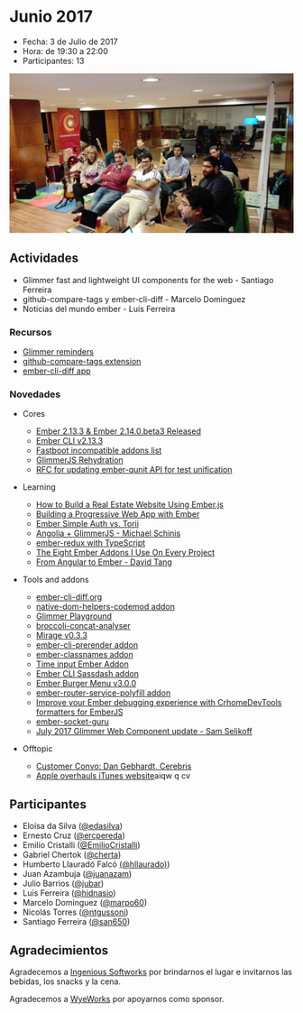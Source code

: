 # Junio 2017

* Fecha: 3 de Julio de 2017
* Hora: de 19:30 a 22:00
* Participantes: 13

![photo](./photo.jpg)

## Actividades

* Glimmer fast and lightweight UI components for the web - Santiago Ferreira
* github-compare-tags y ember-cli-diff - Marcelo Dominguez
* Noticias del mundo ember - Luis Ferreira

### Recursos

* [Glimmer reminders](https://github.com/san650/meetup-sample--glimmer-reminders)
* [github-compare-tags extension](https://github.com/marpo60/github-compare-tags)
* [ember-cli-diff app](https://github.com/mvdwg/ember-cli-diff)

### Novedades

* Cores
  * [Ember 2.13.3 & Ember 2.14.0.beta3 Released](https://github.com/emberjs/ember.js/releases)
  * [Ember CLI v2.13.3](https://twitter.com/twokul/status/879073857331646464)
  * [Fastboot incompatible addons list](https://github.com/ember-fastboot/ember-cli-fastboot/issues/387)
  * [GlimmerJS Rehydration](https://github.com/glimmerjs/glimmer-vm/pull/549)
  * [RFC for updating ember-qunit API for test unification](https://twitter.com/rwjblue/status/874836836698529793)

* Learning
  * [How to Build a Real Estate Website Using Ember.js](https://hackernoon.com/how-to-build-a-real-estate-website-using-ember-js-ef4ed7ae3806)
  * [Building a Progressive Web App with Ember](https://madhatted.com/2017/6/16/building-a-progressive-web-app-with-ember)
  * [Ember Simple Auth vs. Torii](http://willengler.com/ember-oauth2-1/)
  * [Angolia + GlimmerJS - Michael Schinis](https://twitter.com/mschinis/status/878208487762698240)
  * [ember-redux with TypeScript](https://twitter.com/toranb/status/874615589221871616)
  * [The Eight Ember Addons I Use On Every Project](https://medium.com/@lukedeniston/the-eight-ember-addons-i-use-on-every-project-8393bea3c96f)
  * [From Angular to Ember - David Tang](https://eng.verizondigitalmedia.com/2017/05/30/from-angular-to-ember/)

* Tools and addons
  * [ember-cli-diff.org](http://www.ember-cli-diff.org/)
  * [native-dom-helpers-codemod addon](https://twitter.com/simonihmig/status/870735003113672704)
  * [Glimmer Playground](http://glimmer-playground.netlify.com/)
  * [broccoli-concat-analyser](https://github.com/stefanpenner/broccoli-concat-analyser)
  * [Mirage v0.3.3](https://twitter.com/samselikoff/status/871868122764128260)
  * [ember-cli-prerender addon](https://github.com/Motokaptia/ember-cli-prerender)
  * [ember-classnames addon](https://twitter.com/cryrivers/status/869037505995194368)
  * [Time input Ember Addon](https://twitter.com/davidjbilling1/status/879367748035522560)
  * [Ember CLI Sassdash addon](https://github.com/willviles/ember-cli-sassdash)
  * [Ember Burger Menu v3.0.0](https://twitter.com/offir_golan/status/879464724785577988)
  * [ember-router-service-polyfill addon](https://twitter.com/rwjblue/status/879842764094976000)
  * [Improve your Ember debugging experience with CrhomeDevTools formatters for EmberJS](https://twitter.com/dwickern/status/880943428569243648)
  * [ember-socket-guru](https://twitter.com/jacek_bandura/status/881501232531218432)
  * [July 2017 Glimmer Web Component update - Sam Selikoff](https://twitter.com/samselikoff/status/881283879344250880)

* Offtopic
  * [Customer Convo: Dan Gebhardt, Cerebris](https://twitter.com/npmjs/status/881200742551486466)
  * [Apple overhauls iTunes website](https://9to5mac.com/2017/06/06/apple-music-preview-website/)aiqw q cv

## Participantes

* Eloísa da Silva ([@edasilva](https://github.com/edasilva))
* Ernesto Cruz ([@ercpereda](https://github.com/ercpereda))
* Emilio Cristalli ([@EmilioCristalli](https://github.com/EmilioCristalli))
* Gabriel Chertok ([@cherta](https://github.com/cherta))
* Humberto Llauradó Falcó [(@hllaurado)](https://github.com/hllaurado))
* Juan Azambuja ([@juanazam](https://github.com/juanazam))
* Julio Barrios ([@jubar](https://github.com/jubar))
* Luis Ferreira ([@hidnasio](https://github.com/hidnasio))
* Marcelo Dominguez ([@marpo60](https://github.com/marpo60))
* Nicolás Torres ([@ntgussoni](https://github.com/ntgussoni))
* Santiago Ferreira ([@san650](https://github.com/san650))

## Agradecimientos

Agradecemos a [Ingenious Softworks](http://www.ingsw.com/) por brindarnos el lugar e
invitarnos las bebidas, los snacks y la cena.

Agradecemos a [WyeWorks](https://wyeworks.com/) por apoyarnos como sponsor.
